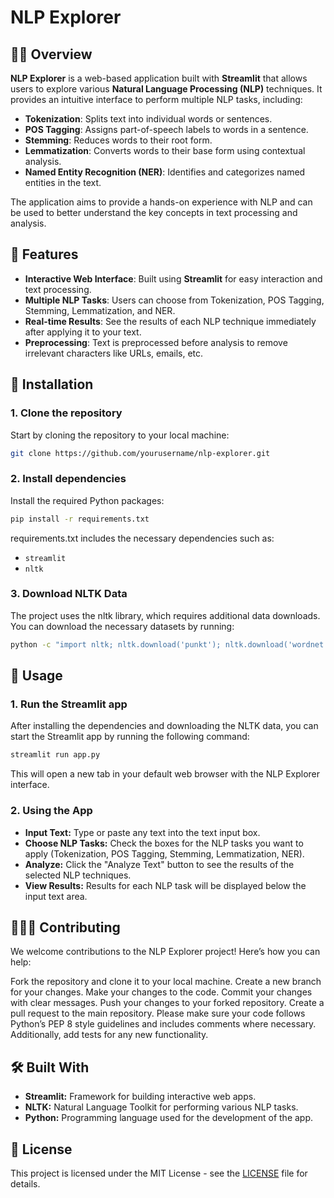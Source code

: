 # NLP Explorer

## 🧑‍💻 Overview

**NLP Explorer** is a web-based application built with **Streamlit** that allows users to explore various **Natural Language Processing (NLP)** techniques. It provides an intuitive interface to perform multiple NLP tasks, including:

- **Tokenization**: Splits text into individual words or sentences.
- **POS Tagging**: Assigns part-of-speech labels to words in a sentence.
- **Stemming**: Reduces words to their root form.
- **Lemmatization**: Converts words to their base form using contextual analysis.
- **Named Entity Recognition (NER)**: Identifies and categorizes named entities in the text.

The application aims to provide a hands-on experience with NLP and can be used to better understand the key concepts in text processing and analysis.

## 🚀 Features

- **Interactive Web Interface**: Built using **Streamlit** for easy interaction and text processing.
- **Multiple NLP Tasks**: Users can choose from Tokenization, POS Tagging, Stemming, Lemmatization, and NER.
- **Real-time Results**: See the results of each NLP technique immediately after applying it to your text.
- **Preprocessing**: Text is preprocessed before analysis to remove irrelevant characters like URLs, emails, etc.

## 📌 Installation

### 1. Clone the repository

Start by cloning the repository to your local machine:

```bash
git clone https://github.com/yourusername/nlp-explorer.git
```

### 2. Install dependencies

Install the required Python packages:

```bash
pip install -r requirements.txt
```

requirements.txt includes the necessary dependencies such as:
- `streamlit`
- `nltk`

### 3. Download NLTK Data

The project uses the nltk library, which requires additional data downloads. You can download the necessary datasets by running:

```bash
python -c "import nltk; nltk.download('punkt'); nltk.download('wordnet'); nltk.download('omw-1.4'); nltk.download('averaged_perceptron_tagger'); nltk.download('maxent_ne_chunker'); nltk.download('words'); nltk.download('stopwords')"
```

## 🚀 Usage

### 1. Run the Streamlit app

After installing the dependencies and downloading the NLTK data, you can start the Streamlit app by running the following command:

```bash
streamlit run app.py
```

This will open a new tab in your default web browser with the NLP Explorer interface.

### 2. Using the App

- **Input Text:** Type or paste any text into the text input box.
- **Choose NLP Tasks:** Check the boxes for the NLP tasks you want to apply (Tokenization, POS Tagging, Stemming, Lemmatization, NER).
- **Analyze:** Click the "Analyze Text" button to see the results of the selected NLP techniques.
- **View Results:** Results for each NLP task will be displayed below the input text area.

## 🧑‍🤝‍🧑 Contributing

We welcome contributions to the NLP Explorer project! Here’s how you can help:

Fork the repository and clone it to your local machine.
Create a new branch for your changes.
Make your changes to the code.
Commit your changes with clear messages.
Push your changes to your forked repository.
Create a pull request to the main repository.
Please make sure your code follows Python’s PEP 8 style guidelines and includes comments where necessary. Additionally, add tests for any new functionality.

## 🛠️ Built With

- **Streamlit:** Framework for building interactive web apps.
- **NLTK:** Natural Language Toolkit for performing various NLP tasks.
- **Python:** Programming language used for the development of the app.

## 📄 License
This project is licensed under the MIT License - see the [LICENSE](LICENSE) file for details.
